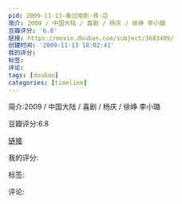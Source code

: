 ```yaml
---
pid: 2009-11-13-看过电影-夜·店
简介: 2009 / 中国大陆 / 喜剧 / 杨庆 / 徐峥 李小璐
豆瓣评分: '6.8'
链接: https://movie.douban.com/subject/3683409/
创建时间: '2009-11-13 18:02:41'
我的评分:
标签:
评论:
tags: [douban]
categories: [timeline]
---
```

简介:2009 / 中国大陆 / 喜剧 / 杨庆 / 徐峥 李小璐

豆瓣评分:6.8

[链接](https://movie.douban.com/subject/3683409/)

我的评分:

标签:

评论:

